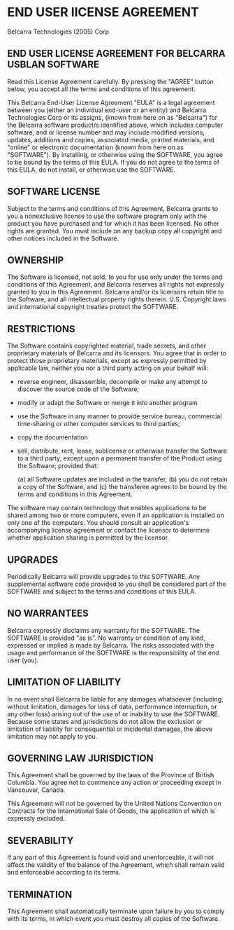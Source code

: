 # END USER lICENSE AGREEMENT
Belcarra Technologies (2005) Corp 


## END USER LICENSE AGREEMENT FOR BELCARRA USBLAN SOFTWARE 

Read this License Agreement carefully. By pressing the
"AGREE" button below, you accept all the terms and
conditions of this agreement.

This Belcarra End-User License Agreement "EULA" is a
legal agreement between you (either an individual
end-user or an entity) and Belcarra Technologies Corp or
its assigns, (known from here on as "Belcarra") for the
Belcarra software product/s identified above, which
includes computer software, and or license number and
may include modified versions, updates, additions and
copies, associated media, printed materials, and
"online" or electronic documentation (known from here on
as "SOFTWARE").  By installing, or otherwise using the
SOFTWARE, you agree to be bound by the terms of this
EULA. If you do not agree to the terms of this EULA, do
not install, or otherwise  use the SOFTWARE.   

## SOFTWARE LICENSE 

Subject to the terms and conditions of this Agreement,
Belcarra grants to you a nonexclusive license to use the
software program  only with the product you have
purchased and for which it has been licensed. No other
rights are granted.  You must include on any backup copy
all copyright and other notices included in the
Software.

## OWNERSHIP

The Software is licensed, not sold, to you for use only
under the terms and conditions of this Agreement, and
Belcarra reserves all rights not expressly granted to
you in this Agreement. Belcarra and/or its licensors
retain title to the Software, and all intellectual
property rights therein. U.S. Copyright laws and
international copyright treaties protect the SOFTWARE.

## RESTRICTIONS 

The Software contains copyrighted material, trade
secrets, and other proprietary materials of Belcarra and
its licensors. You agree that in order to protect those
proprietary materials, except as expressly permitted by
applicable law, neither you nor a third party acting on
your behalf will: 

 - reverse engineer, disassemble, decompile or make any
   attempt to discover the source code of the Software;
 - modify or adapt the Software or merge it into another
   program 
 - use the Software in any manner to provide service
   bureau, commercial time-sharing or other computer
   services to third parties;
 - copy the documentation
 - sell, distribute, rent, lease, sublicense or
   otherwise transfer the Software to a third party,
   except upon a permanent transfer of the Product using
   the Software; provided that: 

   (a) all Software updates are included in the transfer, 
   (b) you do not retain a copy of the Software, and 
   (c) the transferee agrees to be bound by the terms
   and conditions in this Agreement.

The software may contain technology that enables
applications to be shared among two or more computers,
even if an application is installed on only one of the
computers.  You should consult an application's
accompanying license agreement or contact the licensor
to determine whether application sharing is permitted by
the licensor.
 
## UPGRADES

Periodically Belcarra will provide upgrades to this
SOFTWARE. Any supplemental software code provided to you
shall be considered part of the SOFTWARE and subject to
the terms and conditions of this EULA.

## NO WARRANTEES

Belcarra expressly disclaims any warranty for the
SOFTWARE. The SOFTWARE is provided "as is". No warranty
or condition of any kind, expressed or implied is made
by Belcarra. The risks associated with the usage and
performance of the SOFTWARE is the responsibility of the
end user (you). 

## LIMITATION OF LIABILITY

In no event shall Belcarra be liable for any damages
whatsoever (including, without limitation, damages for
loss of data, performance interruption, or any other
loss) arising out of the use of or inability to use the
SOFTWARE. Because some states and jurisdictions do not
allow the exclusion or limitation of liability for
consequential or incidental damages, the above
limitation may not apply to you. 

## GOVERNING LAW JURISDICTION

This Agreement shall be governed by the laws of the
Province of British Columbia. You agree not to commence
any action or proceeding except in Vancouver, Canada.  

This Agreement will not be governed by the United
Nations Convention on Contracts for the International
Sale of Goods, the application of which is expressly
excluded. 

## SEVERABILITY

If any part of this Agreement is found void and
unenforceable, it will not affect the validity of the
balance of the Agreement, which shall remain valid and
enforceable according to its terms. 

## TERMINATION

This Agreement shall automatically terminate upon
failure by you to comply with its terms, in which event
you must destroy all copies of the Software. 
